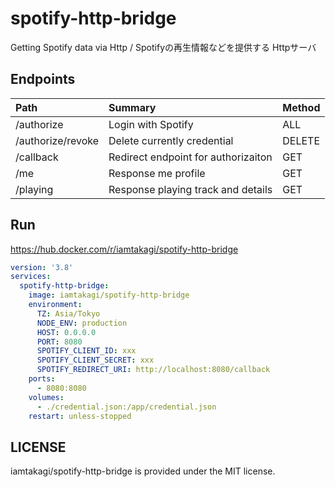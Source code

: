 # spotify-http-bridge
Getting Spotify data via Http / Spotifyの再生情報などを提供する Httpサーバ

## Endpoints
| Path | Summary | Method |
| :--- | :--- | :--- |
| /authorize | Login with Spotify | ALL |
| /authorize/revoke | Delete currently credential | DELETE |
| /callback | Redirect endpoint for authorizaiton | GET |
| /me | Response me profile | GET |
| /playing | Response playing track and details | GET |

## Run
https://hub.docker.com/r/iamtakagi/spotify-http-bridge

```yml
version: '3.8'
services:
  spotify-http-bridge:
    image: iamtakagi/spotify-http-bridge
    environment:
      TZ: Asia/Tokyo
      NODE_ENV: production
      HOST: 0.0.0.0
      PORT: 8080
      SPOTIFY_CLIENT_ID: xxx
      SPOTIFY_CLIENT_SECRET: xxx
      SPOTIFY_REDIRECT_URI: http://localhost:8080/callback
    ports:
      - 8080:8080
    volumes:
      - ./credential.json:/app/credential.json
    restart: unless-stopped
```

## LICENSE
iamtakagi/spotify-http-bridge is provided under the MIT license.
